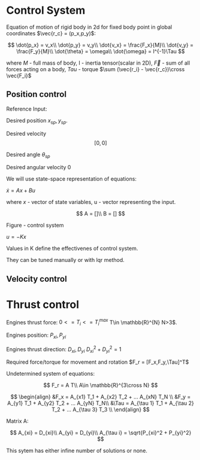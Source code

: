 





# Control System

Equation of motion of rigid body in 2d for fixed body point in global coordinates $\vec{r_c} = (p_x,p_y)$:

$$
\dot{p_x} = v_x\\
\dot{p_y} = v_y\\
\dot{v_x} = \frac{F_x}{M}\\
\dot{v_y} = \frac{F_y}{M}\\
\dot{\theta} = \omega\\
\dot{\omega} = I^{-1}\Tau
$$

where $M$ - full mass of body, I - inertia tensor(scalar in 2D), $\vec{F}$ - sum of all forces acting on a body, $Tau$ - torque $\sum (\vec{r_i} - \vec{r_c})\cross \vec{F_i}$

## Position control

Reference Input:

Desired position $x_{sp},y_{sp}$.

Desired velocity $$[0,0]$$

Desired angle $\theta_{sp}$

Desired angular velocity $0$

We will use state-space representation of equations:

$\dot{x} = Ax + Bu$

where $x$ - vector of state variables, u - vector representing the input.

$$
A = []\\
B = []
$$

Figure - control system

$u = - K x$

Values in K define the effectivenes of control system.

They can be tuned manually or with lqr method.




## Velocity control




# Thrust control

Engines thrust force: $0<=T_i<=T_i^{max}$ T\in \mathbb{R}^{N} N>3$.

Engines position: $P_{xi},P_{yi}$

Engines thrust direction: $D_{xi},D_{yi}$ $D_{xi}^2 + D_{yi}^2 = 1$

Required force/torque for movement and rotation $F_r = [F_x,F_y,\Tau]^T$ 

Undetermined system of equations:

$$
F_r = A T\\
A\in \mathbb{R}^{3\cross N}
$$

$$
\begin{align}
&F_x = A_{x1} T_1 + A_{x2} T_2 + ... A_{xN} T_N \\
&F_y = A_{y1} T_1 + A_{y2} T_2 + ... A_{yN} T_N\\
&\Tau = A_{\tau 1} T_1 + A_{\tau 2} T_2 + ... A_{\tau 3} T_3 \\
\end{align}
$$

Matrix A:

$$
A_{xi} = D_{xi}\\
A_{yi} = D_{yi}\\
A_{\tau i} = \sqrt{P_{xi}^2 + P_{yi}^2}
$$

This sytem has either infine number of solutions or none.











